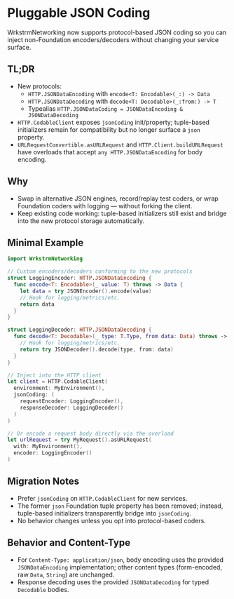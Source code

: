 # Pluggable JSON Coding

WrkstrmNetworking now supports protocol-based JSON coding so you can inject non-Foundation encoders/decoders without changing your service surface.

## TL;DR

- New protocols:
  - ``HTTP.JSONDataEncoding`` with `encode<T: Encodable>(_:) -> Data`
  - ``HTTP.JSONDataDecoding`` with `decode<T: Decodable>(_:from:) -> T`
  - Typealias `HTTP.JSONDataCoding = JSONDataEncoding & JSONDataDecoding`
- ``HTTP.CodableClient`` exposes `jsonCoding` init/property; tuple-based initializers remain for compatibility but no longer surface a `json` property.
- ``URLRequestConvertible.asURLRequest`` and `HTTP.Client.buildURLRequest` have overloads that accept `any HTTP.JSONDataEncoding` for body encoding.

## Why

- Swap in alternative JSON engines, record/replay test coders, or wrap Foundation coders with logging — without forking the client.
- Keep existing code working: tuple-based initializers still exist and bridge into the new protocol storage automatically.

## Minimal Example

```swift
import WrkstrmNetworking

// Custom encoders/decoders conforming to the new protocols
struct LoggingEncoder: HTTP.JSONDataEncoding {
  func encode<T: Encodable>(_ value: T) throws -> Data {
    let data = try JSONEncoder().encode(value)
    // Hook for logging/metrics/etc.
    return data
  }
}

struct LoggingDecoder: HTTP.JSONDataDecoding {
  func decode<T: Decodable>(_ type: T.Type, from data: Data) throws -> T {
    // Hook for logging/metrics/etc.
    return try JSONDecoder().decode(type, from: data)
  }
}

// Inject into the HTTP client
let client = HTTP.CodableClient(
  environment: MyEnvironment(),
  jsonCoding: (
    requestEncoder: LoggingEncoder(),
    responseDecoder: LoggingDecoder()
  )
)

// Or encode a request body directly via the overload
let urlRequest = try MyRequest().asURLRequest(
  with: MyEnvironment(),
  encoder: LoggingEncoder()
)
```

## Migration Notes

- Prefer `jsonCoding` on `HTTP.CodableClient` for new services.
- The former `json` Foundation tuple property has been removed; instead, tuple-based initializers transparently bridge into `jsonCoding`.
- No behavior changes unless you opt into protocol-based coders.

## Behavior and Content-Type

- For `Content-Type: application/json`, body encoding uses the provided `JSONDataEncoding` implementation; other content types (form-encoded, raw `Data`, `String`) are unchanged.
- Response decoding uses the provided `JSONDataDecoding` for typed `Decodable` bodies.
